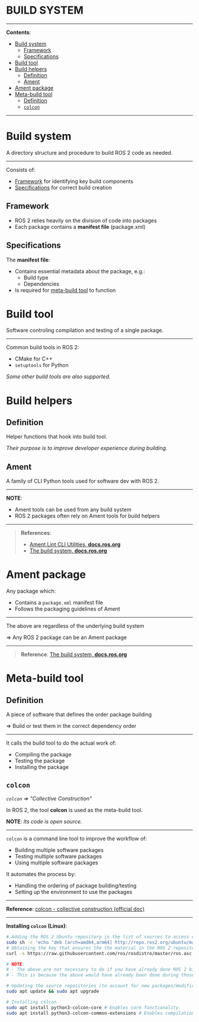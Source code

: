 <h1>BUILD SYSTEM</h1>

---

**Contents**:

- [Build system](#build-system)
  - [Framework](#framework)
  - [Specifications](#specifications)
- [Build tool](#build-tool)
- [Build helpers](#build-helpers)
  - [Definition](#definition)
  - [Ament](#ament)
- [Ament package](#ament-package)
- [Meta-build tool](#meta-build-tool)
  - [Definition](#definition-1)
  - [`colcon`](#colcon)

---

# Build system
A directory structure and procedure to build ROS 2 code as needed.

---

Consists of:

- [Framework](#framework) for identifying key build components
- [Specifications](#specifications) for correct build creation

## Framework
- ROS 2 relies heavily on the division of code into packages
- Each package contains a **manifest file** (package.xml)

## Specifications
The **manifest file**:

- Contains essential metadata about the package, e.g.:
    - Build type
    - Dependencies
- Is required for [meta-build tool](#meta-build-tool) to function

# Build tool
Software controling compilation and testing of a single package.

---

Common build tools in ROS 2:

- CMake for C++
- `setuptools` for Python

_Some other build tools are also supported._

# Build helpers
## Definition
Helper functions that hook into build tool.

_Their purpose is to improve developer experience during building._

## Ament
A family of CLI Python tools used for software dev with ROS 2.

---

**NOTE**:

- Ament tools can be used from any build system
- ROS 2 packages often rely on Ament tools for build helpers

---

> **References**:
>
> - [Ament Lint CLI Utilities, **docs.ros.org**](https://docs.ros.org/en/rolling/Tutorials/Advanced/Ament-Lint-For-Clean-Code.html)
> - [The build system, **docs.ros.org**](https://docs.ros.org/en/rolling/Concepts/Advanced/About-Build-System.html)

# Ament package
Any package which:

- Contains a `package.xml` manifest file
- Follows the packaging guidelines of Ament

---

The above are regardless of the underlying build system

=> Any ROS 2 package can be an Ament package

---

> **Reference**: [The build system, **docs.ros.org**](https://docs.ros.org/en/rolling/Concepts/Advanced/About-Build-System.html)

# Meta-build tool
## Definition
A piece of software that defines the order package building

=> Build or test them in the correct dependency order

---

It calls the build tool to do the actual work of:

- Compiling the package
- Testing the package
- Installing the package

## `colcon`
_`colcon` => "Collective Construction"_

In ROS 2, the tool **colcon** is used as the meta-build tool.

**NOTE**: _Its code is open source._

---

`colcon` is a command line tool to improve the workflow of:

- Building multiple software packages
- Testing multiple software packages
- Using multiple software packages

It automates the process by:

- Handling the ordering of package building/testing
- Setting up the environment to use the packages

---

**Reference**: [colcon - collective construction (official doc)](https://colcon.readthedocs.io/en/released/)

---

**Installing `colcon` (Linux)**:

```sh
# Adding the ROS 2 Ubuntu repository in the list of sources to access relevant packages for installation:
sudo sh -c 'echo "deb [arch=amd64,arm64] http://repo.ros2.org/ubuntu/main `lsb_release -cs` main" > /etc/apt/sources.list.d/ros2-latest.list'
# Obtaining the key that ensures the the material in the ROS 2 repositories are authentic:
curl -s https://raw.githubusercontent.com/ros/rosdistro/master/ros.asc | sudo apt-key add -

# NOTE:
# - The above are not necessary to do if you have already done ROS 2 binary installations
# - This is because the above would have already been done during those installations

# Updating the source repositories (to account for new packages/modifications) and upgrading existing installations: 
sudo apt update && sudo apt upgrade

# Installing colcon
sudo apt install python3-colcon-core # Enables core functionality
sudo apt install python3-colcon-common-extensions # Enables compilation progress visual display, among other things
```